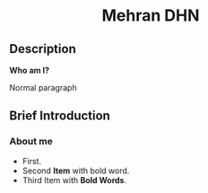 ﻿<h1 align="center">Mehran DHN</h1>

## Description

**Who am I?**

Normal paragraph

## Brief Introduction

### About me

- First.
- Second **Item** with bold word.
- Third Item with **Bold Words**.